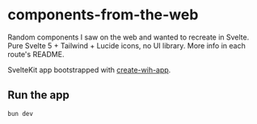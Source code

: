 # components-from-the-web

Random components I saw on the web and wanted to recreate in Svelte. Pure Svelte 5 + Tailwind + Lucide icons,
no UI library. More info in each route's README.

SvelteKit app bootstrapped with [create-wih-app](https://github.com/WarningImHack3r/create-wih-app).

## Run the app

```sh
bun dev
```
